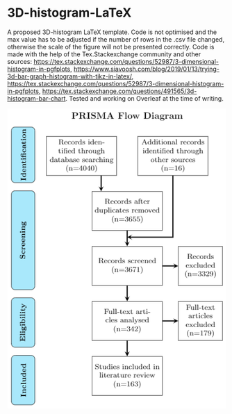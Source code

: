 # 3D-histogram-LaTeX
A proposed 3D-histogram LaTeX template.
Code is not optimised and the max value has to be adjusted if the number of rows in the .csv file changed, otherwise the scale of the figure will not be presented correctly.
Code is made with the help of the Tex.Stackexchange community and other sources: https://tex.stackexchange.com/questions/52987/3-dimensional-histogram-in-pgfplots, https://www.siavoosh.com/blog/2019/01/13/trying-3d-bar-graph-histogram-with-tikz-in-latex/, https://tex.stackexchange.com/questions/52987/3-dimensional-histogram-in-pgfplots, https://tex.stackexchange.com/questions/491565/3d-histogram-bar-chart.
Tested and working on Overleaf at the time of writing.

![alt text](https://github.com/thomas-de-jager/PRISMA-flow-diagram/blob/main/PRISMA-flow-diagram.PNG?raw=true)
